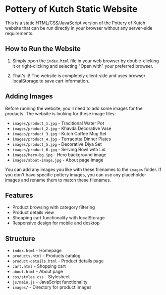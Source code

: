 # Pottery of Kutch Static Website

This is a static HTML/CSS/JavaScript version of the Pottery of Kutch website that can be run directly in your browser without any server-side requirements.

## How to Run the Website

1. Simply open the `index.html` file in your web browser by double-clicking it or right-clicking and selecting "Open with" your preferred browser.

2. That's it! The website is completely client-side and uses browser localStorage to save cart information.

## Adding Images

Before running the website, you'll need to add some images for the products. The website is looking for these image files:

- `images/product_1.jpg` - Traditional Water Pot
- `images/product_2.jpg` - Khavda Decorative Vase
- `images/product_3.jpg` - Kutch Coffee Mug Set
- `images/product_4.jpg` - Terracotta Dinner Plates
- `images/product_5.jpg` - Decorative Diya Set
- `images/product_6.jpg` - Serving Bowl with Lid
- `images/hero-bg.jpg` - Hero background image
- `images/about-image.jpg` - About page image

You can add any images you like with these filenames to the `images` folder. If you don't have specific pottery images, you can use any placeholder images and rename them to match these filenames.

## Features

- Product browsing with category filtering
- Product details view
- Shopping cart functionality with localStorage
- Responsive design for mobile and desktop

## Structure

- `index.html` - Homepage
- `products.html` - Products catalog
- `product-details.html` - Product details page
- `cart.html` - Shopping cart
- `about.html` - About page
- `css/styles.css` - Stylesheet
- `js/main.js` - JavaScript functionality
- `images/` - Directory for product images
